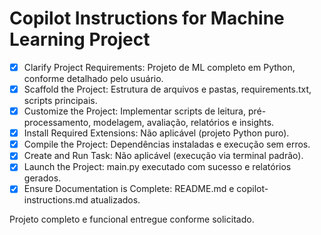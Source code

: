 # Copilot Instructions for Machine Learning Project

- [x] Clarify Project Requirements: Projeto de ML completo em Python, conforme detalhado pelo usuário.
- [x] Scaffold the Project: Estrutura de arquivos e pastas, requirements.txt, scripts principais.
- [x] Customize the Project: Implementar scripts de leitura, pré-processamento, modelagem, avaliação, relatórios e insights.
- [x] Install Required Extensions: Não aplicável (projeto Python puro).
- [x] Compile the Project: Dependências instaladas e execução sem erros.
- [x] Create and Run Task: Não aplicável (execução via terminal padrão).
- [x] Launch the Project: main.py executado com sucesso e relatórios gerados.
- [x] Ensure Documentation is Complete: README.md e copilot-instructions.md atualizados.

Projeto completo e funcional entregue conforme solicitado.